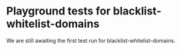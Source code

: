 # Playground tests for blacklist-whitelist-domains
We are still awaiting the first test run for blacklist-whitelist-domains.
